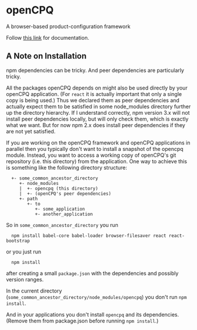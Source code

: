 # openCPQ
A browser-based product-configuration framework

Follow [this link](http://webxcerpt.github.io/openCPQ/) for documentation.


## A Note on Installation

npm dependencies can be tricky.  And peer dependencies are particularly
tricky.

All the packages openCPQ depends on might also be used directly by your
openCPQ application.  (For `react` it is actually important that only a
single copy is being used.)  Thus we declared them as peer dependencies
and actually expect them to be satisfied in some node_modules directory
further up the directory hierarchy.  If I understand correctly, npm
version 3.x will not install peer dependencies locally, but will only
check them, which is exactly what we want.  But for now npm 2.x does
install peer dependencies if they are not yet satisfied.

If you are working on the openCPQ framework and openCPQ applications in
parallel then you typically don't want to install a snapshot of the
opencpq module.  Instead, you want to access a working copy of openCPQ's
git repository (i.e. this directory) from the application.  One way to
achieve this is something like the following directory structure:

```
  +- some_common_ancestor_directory
     +- node_modules
	 |  +- opencpq (this directory)
	 |  +- (openCPQ's peer dependencies)
	 +- path
		+- to
		   +- some_application
		   +- another_application
```

So in `some_common_ancestor_directory` you run

```
  npm install babel-core babel-loader browser-filesaver react react-bootstrap
```

or you just run

```
  npm install
```

after creating a small `package.json` with the dependencies and possibly
version ranges.

In the current directory
(`some_common_ancestor_directory/node_modules/opencpq`) you don't run
`npm install`.

And in your applications you don't install `opencpq` and its
dependencies.  (Remove them from package.json before running `npm
install`.)

